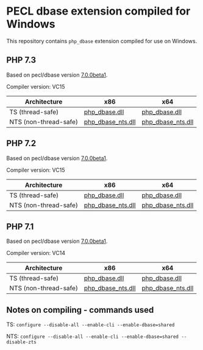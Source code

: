 PECL dbase extension compiled for Windows
=================================

This repository contains `php_dbase` extension compiled for use on Windows.

PHP 7.3
--------------------
Based on pecl/dbase version [7.0.0beta1](https://pecl.php.net/package/dbase/7.0.0beta1).

Compiler version: VC15

| Architecture | x86 | x64 |
|---|---|---|
| TS (thread-safe) | [php_dbase.dll](7.3/vc15-x86/php_dbase.dll) | [php_dbase.dll](7.3/vc15-x64/php_dbase.dll) |
| NTS (non-thread-safe) | [php_dbase_nts.dll](7.3/vc15-x86/php_dbase_nts.dll) | [php_dbase_nts.dll](7.3/vc15-x64/php_dbase_nts.dll) |

PHP 7.2
--------------------
Based on pecl/dbase version [7.0.0beta1](https://pecl.php.net/package/dbase/7.0.0beta1).

Compiler version: VC15

| Architecture | x86 | x64 |
|---|---|---|
| TS (thread-safe) | [php_dbase.dll](7.2/vc15-x86/php_dbase.dll) | [php_dbase.dll](7.2/vc15-x64/php_dbase.dll) |
| NTS (non-thread-safe) | [php_dbase_nts.dll](7.2/vc15-x86/php_dbase_nts.dll) | [php_dbase_nts.dll](7.2/vc15-x64/php_dbase_nts.dll) |


PHP 7.1
--------------------
Based on pecl/dbase version [7.0.0beta1](https://pecl.php.net/package/dbase/7.0.0beta1).

Compiler version: VC14

| Architecture | x86 | x64 |
|---|---|---|
| TS (thread-safe) | [php_dbase.dll](7.1/vc14-x86/php_dbase.dll) | [php_dbase.dll](7.1/vc14-x64/php_dbase.dll) |
| NTS (non-thread-safe) | [php_dbase_nts.dll](7.1/vc14-x86/php_dbase_nts.dll) | [php_dbase_nts.dll](7.1/vc14-x64/php_dbase_nts.dll) |

Notes on compiling - commands used
-------------------
TS: `configure --disable-all --enable-cli --enable-dbase=shared`

NTS: `configure --disable-all --enable-cli --enable-dbase=shared --disable-zts`